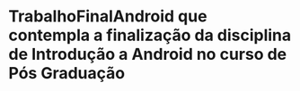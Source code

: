 # TrabalhoFinalAndroid que contempla a finalização da disciplina de Introdução a Android no curso de Pós Graduação
